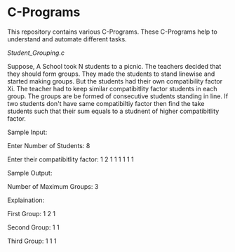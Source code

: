 # C-Programs
This repository contains various C-Programs. These C-Programs help to understand and automate different tasks.

_Student_Grouping.c_

Suppose, A School took N students to a picnic. The teachers decided that they should form groups. They made the students to stand linewise and started making groups. But the students had their own compatibility factor Xi. The teacher had to keep similar compatibitlity factor students in each group. The groups are be formed of consecutive students standing in line. If two students don't have same compatibiltiy factor then find the take students such that their sum equals to a studnent of higher compatibitlity factor.

Sample Input:

Enter Number of Students: 8

Enter their compatibitlity factor: 1 2 1 1 1 1 1 1

Sample Output:

Number of Maximum Groups: 3

Explaination:

First Group: 1 2 1

Second Group: 1 1

Third Group: 1 1 1
